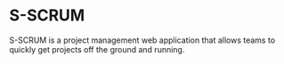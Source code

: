 # S-SCRUM

S-SCRUM is a project management web application that allows teams to quickly get projects off the ground and running.